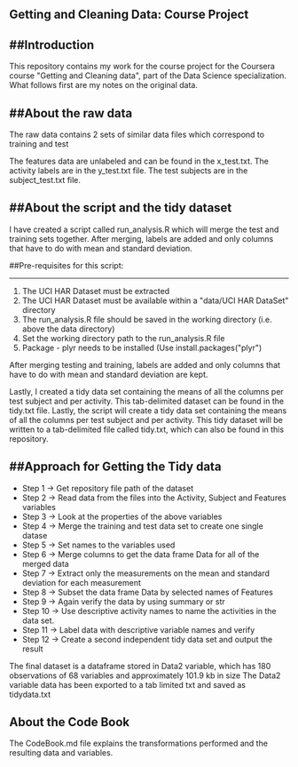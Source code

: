 ## Getting and Cleaning Data: Course Project
 
 
##Introduction
------------
This repository contains my work for the course project for the Coursera course "Getting and Cleaning data", part of the Data Science specialization.
What follows first are my notes on the original data.

##About the raw data
 ------------------
 The raw data contains 2 sets of similar data files which correspond to training and test

 The features data are unlabeled and can be found in the x_test.txt. 
 The activity labels are in the y_test.txt file.
 The test subjects are in the subject_test.txt file.
 
 
##About the script and the tidy dataset
-------------------------------------
I have created a script called run_analysis.R which will merge the test and training sets together.
After merging, labels are added and only columns that have to do with mean and standard deviation.

##Pre-requisites for this script:
___________________________

1. The UCI HAR Dataset must be extracted
2. The UCI HAR Dataset must be available within a "data/UCI HAR DataSet" directory 
3. The run_analysis.R file should be saved in the working directory (i.e. above the data directory)
4. Set the working directory path to the run_analysis.R file
5. Package - plyr needs to be installed (Use install.packages("plyr")

After merging testing and training, labels are added and only columns that have to do with mean and standard deviation are kept.
 
Lastly, I created a tidy data set containing the means of all the columns per test subject and per activity.
This tab-delimited dataset can be found in the tidy.txt file.
Lastly, the script will create a tidy data set containing the means of all the columns per test subject and per activity.
This tidy dataset will be written to a tab-delimited file called tidy.txt, which can also be found in this repository.
 
 ##Approach for Getting the Tidy data
 -------------------------------------

* Step 1 -> Get repository file path of the dataset
* Step 2 -> Read data from the files into the Activity, Subject and Features variables
* Step 3 -> Look at the properties of the above variables
* Step 4 -> Merge the training and test data set to create one single datase
* Step 5 -> Set names to the variables used
* Step 6 -> Merge columns to get the data frame Data for all of the merged data
* Step 7 -> Extract only the measurements on the mean and standard deviation for each measurement
* Step 8 -> Subset the data frame Data by selected names of Features
* Step 9 -> Again verify the data by using summary or str
* Step 10 -> Use descriptive activity names to name the activities in the data set. 
* Step 11 -> Label data with descriptive variable names and verify
* Step 12 -> Create a second independent tidy data set and output the result

The final dataset is a dataframe stored in Data2 variable, which has 180 observations of 68 variables and approximately 101.9 kb in size
The Data2 variable data has been exported to a tab limited txt and saved as tidydata.txt
 
 
 
 
 
About the Code Book
-------------------
 The CodeBook.md file explains the transformations performed and the resulting data and variables.

